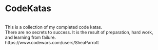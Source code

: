 # CodeKatas
<br/>
This is a collection of my completed code katas.
<br/>
There are no secrets to success. It is the result of preparation, hard work, and learning from failure.
<br/>
https://www.codewars.com/users/SheaParrott
